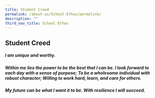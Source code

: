 ```yaml
---
title: Student Creed
permalink: /about-us/School-Ethos/permalink/
description: ""
third_nav_title: School Ethos
---
```



Student Creed
-------------

##### ***I am unique and worthy.***

##### ***Within me lies the power to be the best that I can be. I look forward to each day with a sense of purpose; To be a wholesome individual with robust character; Willing to work hard, learn, and care for others.***

##### ***My future can be what I want it to be. With resilience I will succeed.***
